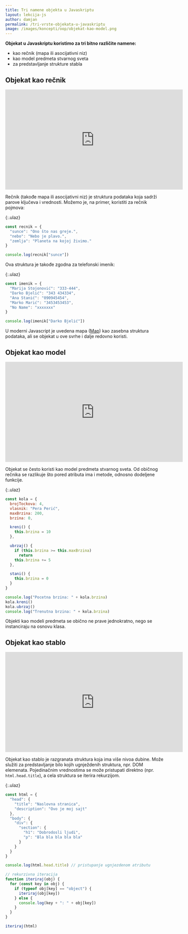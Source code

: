 ```yaml
---
title: Tri namene objekta u Javaskriptu
layout: lekcija-js
author: damjan
permalink: /tri-vrste-objekata-u-javaskriptu
image: /images/koncepti/oop/objekat-kao-model.png
---
```


**Objekat u Javaskriptu koristimo za tri bitno različite namene:**

- kao rečnik (mapa ili asocijativni niz)
- kao model predmeta stvarnog sveta
- za predstavljanje strukture stabla

## Objekat kao rečnik

<iframe width="560" height="315" src="https://www.youtube.com/embed/ZJ5__rBMkso" frameborder="0" gesture="media" allow="encrypted-media" allowfullscreen></iframe>

Rečnik (takođe mapa ili asocijativni niz) je struktura podataka koja sadrži parove ključeva i vrednosti. Možemo je, na primer, koristiti za rečnik pojmova:

{:.ulaz}
```js
const recnik = {
  "sunce": "Ono što nas greje.",
  "nebo": "Nebo je plavo.",
  "zemlja": "Planeta na kojoj živimo."
}

console.log(recnik["sunce"])
```

Ova struktura je takođe zgodna za telefonski imenik:

{:.ulaz}
```js
const imenik = {
  "Marija Stojonović": "333-444",
  "Darko Bjelić": "343 434334",
  "Ana Stanić": "090945454",
  "Marko Marić": "3453453453",
  "No Name": "xxxxxxx"
}

console.log(imenik["Darko Bjelić"])
```

U moderni Javascript je uvedena mapa ([Map](https://developer.mozilla.org/en-US/docs/Web/JavaScript/Reference/Global_Objects/Map)) kao zasebna struktura podataka, ali se objekat u ove svrhe i dalje redovno koristi.

## Objekat kao model

<iframe width="560" height="315" src="https://www.youtube.com/embed/wEVoMn_sX_U" frameborder="0" gesture="media" allow="encrypted-media" allowfullscreen></iframe>

Objekat se često koristi kao model predmeta stvarnog sveta. Od običnog rečnika se razlikuje što pored atributa ima i metode, odnosno dodeljene funkcije.

{:.ulaz}
```js
const kola = {
  brojTockova: 4,
  vlasnik: "Pera Perić",
  maxBrzina: 200,
  brzina: 0,

  kreni() {
    this.brzina = 10
  },

  ubrzaj() {
    if (this.brzina >= this.maxBrzina)
      return
    this.brzina += 5
  },

  stani() {
    this.brzina = 0
  }
}

console.log("Pocetna brzina: " + kola.brzina)
kola.kreni()
kola.ubrzaj()
console.log("Trenutna brzina: " + kola.brzina)
```

Objekti kao modeli predmeta se obično ne prave jednokratno, nego se instanciraju na osnovu klasa.

## Objekat kao stablo

<iframe width="560" height="315" src="https://www.youtube.com/embed/ppODhkAAQ3A" frameborder="0" gesture="media" allow="encrypted-media" allowfullscreen></iframe>

Objekat kao stablo je razgranata struktura koja ima više nivoa dubine. Može služiti za predstavljanje bilo kojih ugnježdenih struktura, npr. DOM elemenata. Pojedinačnim vrednostima se može pristupati direktno (npr. `html.head.title`), a cela struktura se iterira rekurzijom.

{:.ulaz}
```js
const html = {
  "head": {
    "title": "Naslovna stranica",
    "description": "Ovo je moj sajt"
  },
  "body": {
    "div": {
      "section": {
        "h1": "Dobrodosli ljudi",
        "p": "Bla bla bla bla bla"
      }
    }
  }
}

console.log(html.head.title) // pristupanje ugnjezdenom atributu

// rekurzivna iteracija
function iteriraj(obj) {
  for (const key in obj) {
    if (typeof obj[key] == "object") {
      iteriraj(obj[key])
    } else {
      console.log(key + ": " + obj[key])
    }
  }
}

iteriraj(html)
```
